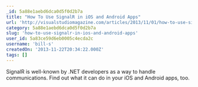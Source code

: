 ```yaml
---
_id: 5a88e1aebd6dca0d5f0d2b7a
title: "How To Use SignalR in iOS and Android Apps"
url: 'http://visualstudiomagazine.com/articles/2013/11/01/how-to-use-signalr-in-ios-and-android-apps.aspx'
category: 5a88e1aebd6dca0d5f0d2b7a
slug: 'how-to-use-signalr-in-ios-and-android-apps'
user_id: 5a83ce59d6eb0005c4ecda2c
username: 'bill-s'
createdOn: '2013-11-22T20:34:22.000Z'
tags: []
---
```


SignalR is well-known by .NET developers as a way to handle communications. Find out what it can do in your iOS and Android apps, too.
